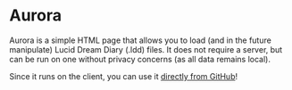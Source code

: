 # Aurora

Aurora is a simple HTML page that allows you to load (and in the future manipulate) Lucid Dream Diary (.ldd) files. It does not require a server, but can be run on one without privacy concerns (as all data remains local).

Since it runs on the client, you can use it [directly from GitHub](https://htmlpreview.github.io/?https://github.com/krateng/aurora/blob/master/dreams.html)!
